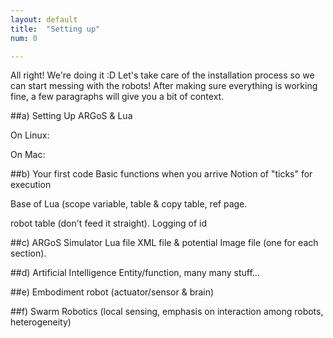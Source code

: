 ```yaml
---
layout: default
title:  "Setting up"
num: 0

---
```


All right! We're doing it :D Let's take care of the installation process so we can start messing with the robots! After making sure everything is working fine, a few paragraphs will give you a bit of context.

##a) Setting Up ARGoS & Lua

On Linux:

On Mac:
	

##b) Your first code
Basic functions when you arrive
Notion of "ticks" for execution

Base of Lua (scope variable, table & copy table, ref page.

robot table (don't feed it straight). Logging of id


##c) ARGoS Simulator
Lua file
XML file & potential Image file (one for each section).


##d) Artificial Intelligence
Entity/function, many many stuff...


##e) Embodiment
robot (actuator/sensor & brain)


##f) Swarm Robotics
(local sensing, emphasis on interaction among robots, heterogeneity)
